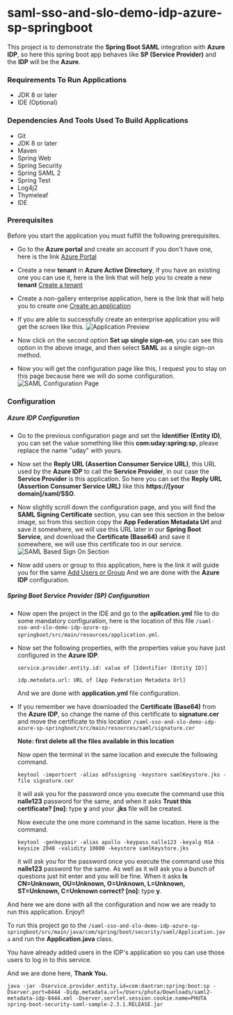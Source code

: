 # saml-sso-and-slo-demo-idp-azure-sp-springboot
This project is to demonstrate the **Spring Boot SAML** 
integration with **Azure IDP**, so here this spring boot 
app behaves like **SP (Service Provider)** and the **IDP** 
will be the **Azure**.

### Requirements To Run Applications
* JDK 8 or later
* IDE (Optional)

### Dependencies And Tools Used To Build Applications
* Git
* JDK 8 or later
* Maven
* Spring Web
* Spring Security
* Spring SAML 2
* Spring Test
* Log4j2
* Thymeleaf
* IDE

### Prerequisites
Before you start the application you must fulfill the 
following prerequisites.
* Go to the **Azure portal** and create an account if you 
don't have one, here is the link [Azure Portal](https://azure.microsoft.com/en-in/free/search/?cdn=disable)

* Create a new **tenant** in **Azure Active Directory**, 
if you have an existing one you can use it, here is the 
link that will help you to create a new **tenant** [Create a tenant](https://docs.microsoft.com/en-us/azure/active-directory/fundamentals/active-directory-access-create-new-tenant)

* Create a non-gallery enterprise application, here is 
the link that will help you to create one 
[Create an application](https://docs.microsoft.com/en-us/azure/active-directory/manage-apps/add-non-gallery-app)

* If you are able to successfully create an enterprise 
application you will get the screen like this.
![Application Preview](src/main/resources/static/screenshots/app_overview.png)

* Now click on the second option **Set up single sign-on**, 
you can see this option in the above image, and then select 
**SAML** as a single sign-on method.

* Now you will get the configuration page like this, I 
request you to stay on this page because here we will do 
some configuration. 
![SAML Configuration Page](src/main/resources/static/screenshots/saml_based_sign_on.png)

### Configuration
##### Azure IDP Configuration
* Go to the previous configuration page and set the 
**Identifier (Entity ID)**, you can set the value something
like this **com:uday:spring:sp**, please replace the name 
"uday" with yours.

* Now set the **Reply URL (Assertion Consumer Service URL)**, 
this URL used by the **Azure IDP** to call the 
**Service Provider**, in our case the **Service Provider** 
is this application. So here you can set the 
**Reply URL (Assertion Consumer Service URL)** like this 
**https://[your domain]/saml/SSO**.

* Now slightly scroll down the configuration page, and you 
will find the **SAML Signing Certificate** section, you can 
see this section in the below image, so from this section 
copy the **App Federation Metadata Url** and save it 
somewhere, we will use this URL later in our 
**Spring Boot Service**, and download the 
**Certificate (Base64)** and save it somewhere, we will use 
this certificate too in our service.
![SAML Based Sign On Section](src/main/resources/static/screenshots/saml-signing-certificate-section.png)

* Now add users or group to this application, here is the link it will 
guide you for the same [Add Users or Group](https://docs.microsoft.com/en-us/azure/active-directory/manage-apps/assign-user-or-group-access-portal)
And we are done with the **Azure IDP** configuration.

##### Spring Boot Service Provider (SP) Configuration
* Now open the project in the IDE and go to the 
**apllcation.yml** file to do some mandatory configuration, 
here is the location of this file 
`/saml-sso-and-slo-demo-idp-azure-sp-springboot/src/main/resources/application.yml`.

* Now set the following properties, with the properties value 
you have just configured in the **Azure IDP**.

      service.provider.entity.id: value of [Identifier (Entity ID)]
      
      idp.metedata.url: URL of [App Federation Metadata Url]

  And we are done with **application.yml** file configuration.
  
* If you remember we have downloaded the **Certificate (Base64)** 
from the **Azure IDP**, so change the name of this 
certificate to **signature.cer** and move the certificate 
to this location `/saml-sso-and-slo-demo-idp-azure-sp-springboot/src/main/resources/saml/signature.cer`

  **Note: first delete all the files available in this location**
  
  Now open the terminal in the same location and execute 
  the following command.
  
      keytool -importcert -alias adfssigning -keystore samlKeystore.jks -file signature.cer
  
  it will ask you for the password once you execute the 
  command use this **nalle123** password for the same, 
  and when it asks **Trust this certificate? [no]:** type 
  **y** and your **.jks** file will be created.
  
  Now execute the one more command in the same location. 
  Here is the command.
  
      keytool -genkeypair -alias apollo -keypass nalle123 -keyalg RSA -keysize 2048 -validity 10000 -keystore samlKeystore.jks
      
  it will ask you for the password once you execute the 
  command use this **nalle123** password for the same. 
  As well as it will ask you a bunch of questions just hit enter 
  and you will be fine. When it asks **Is CN=Unknown, OU=Unknown, O=Unknown, L=Unknown, ST=Unknown, C=Unknown correct? [no]:** type **y**.
  
And here we are done with all the configuration and now we are ready to run this application. Enjoy!!

To run this project go to the `/saml-sso-and-slo-demo-idp-azure-sp-springboot/src/main/java/com/spring/boot/security/saml/Application.java` and run the **Application.java** class.

You have already added users in the IDP's application so you can use 
those users to log in to this service.

And we are done here, **Thank You.**
```
java -jar -Dservice.provider.entity.id=com:daotran:spring:boot:sp -Dserver.port=8444 -Didp.metadata.url=/Users/phuta/Downloads/saml2-metadata-idp-8444.xml -Dserver.servlet.session.cookie.name=PHUTA spring-boot-security-saml-sample-2.3.1.RELEASE.jar
```

